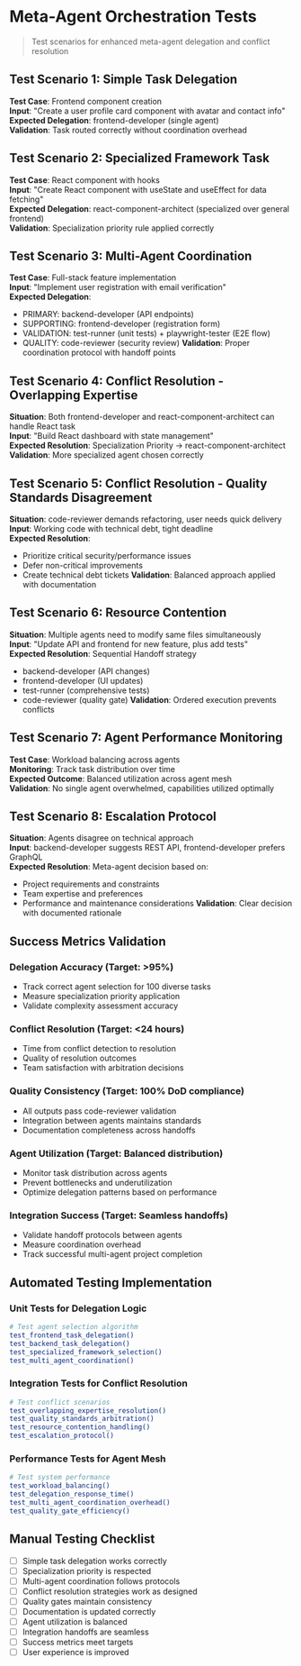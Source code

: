 # Meta-Agent Orchestration Tests

> Test scenarios for enhanced meta-agent delegation and conflict resolution

## Test Scenario 1: Simple Task Delegation

**Test Case**: Frontend component creation  
**Input**: "Create a user profile card component with avatar and contact info"  
**Expected Delegation**: frontend-developer (single agent)  
**Validation**: Task routed correctly without coordination overhead  

## Test Scenario 2: Specialized Framework Task

**Test Case**: React component with hooks  
**Input**: "Create React component with useState and useEffect for data fetching"  
**Expected Delegation**: react-component-architect (specialized over general frontend)  
**Validation**: Specialization priority rule applied correctly  

## Test Scenario 3: Multi-Agent Coordination

**Test Case**: Full-stack feature implementation  
**Input**: "Implement user registration with email verification"  
**Expected Delegation**: 
- PRIMARY: backend-developer (API endpoints)
- SUPPORTING: frontend-developer (registration form)  
- VALIDATION: test-runner (unit tests) + playwright-tester (E2E flow)
- QUALITY: code-reviewer (security review)
**Validation**: Proper coordination protocol with handoff points

## Test Scenario 4: Conflict Resolution - Overlapping Expertise

**Situation**: Both frontend-developer and react-component-architect can handle React task  
**Input**: "Build React dashboard with state management"  
**Expected Resolution**: Specialization Priority → react-component-architect  
**Validation**: More specialized agent chosen correctly

## Test Scenario 5: Conflict Resolution - Quality Standards Disagreement

**Situation**: code-reviewer demands refactoring, user needs quick delivery  
**Input**: Working code with technical debt, tight deadline  
**Expected Resolution**: 
- Prioritize critical security/performance issues
- Defer non-critical improvements  
- Create technical debt tickets
**Validation**: Balanced approach applied with documentation

## Test Scenario 6: Resource Contention

**Situation**: Multiple agents need to modify same files simultaneously  
**Input**: "Update API and frontend for new feature, plus add tests"  
**Expected Resolution**: Sequential Handoff strategy  
- backend-developer (API changes)
- frontend-developer (UI updates)  
- test-runner (comprehensive tests)
- code-reviewer (quality gate)
**Validation**: Ordered execution prevents conflicts

## Test Scenario 7: Agent Performance Monitoring

**Test Case**: Workload balancing across agents  
**Monitoring**: Track task distribution over time  
**Expected Outcome**: Balanced utilization across agent mesh  
**Validation**: No single agent overwhelmed, capabilities utilized optimally

## Test Scenario 8: Escalation Protocol

**Situation**: Agents disagree on technical approach  
**Input**: backend-developer suggests REST API, frontend-developer prefers GraphQL  
**Expected Resolution**: Meta-agent decision based on:
- Project requirements and constraints
- Team expertise and preferences  
- Performance and maintenance considerations
**Validation**: Clear decision with documented rationale

## Success Metrics Validation

### Delegation Accuracy (Target: >95%)
- Track correct agent selection for 100 diverse tasks
- Measure specialization priority application
- Validate complexity assessment accuracy

### Conflict Resolution (Target: <24 hours)
- Time from conflict detection to resolution
- Quality of resolution outcomes
- Team satisfaction with arbitration decisions

### Quality Consistency (Target: 100% DoD compliance)
- All outputs pass code-reviewer validation
- Integration between agents maintains standards
- Documentation completeness across handoffs

### Agent Utilization (Target: Balanced distribution)
- Monitor task distribution across agents
- Prevent bottlenecks and underutilization
- Optimize delegation patterns based on performance

### Integration Success (Target: Seamless handoffs)
- Validate handoff protocols between agents
- Measure coordination overhead
- Track successful multi-agent project completion

## Automated Testing Implementation

### Unit Tests for Delegation Logic
```bash
# Test agent selection algorithm
test_frontend_task_delegation()
test_backend_task_delegation() 
test_specialized_framework_selection()
test_multi_agent_coordination()
```

### Integration Tests for Conflict Resolution
```bash
# Test conflict scenarios
test_overlapping_expertise_resolution()
test_quality_standards_arbitration()
test_resource_contention_handling()
test_escalation_protocol()
```

### Performance Tests for Agent Mesh
```bash
# Test system performance
test_workload_balancing()
test_delegation_response_time()
test_multi_agent_coordination_overhead()
test_quality_gate_efficiency()
```

## Manual Testing Checklist

- [ ] Simple task delegation works correctly
- [ ] Specialization priority is respected
- [ ] Multi-agent coordination follows protocols
- [ ] Conflict resolution strategies work as designed
- [ ] Quality gates maintain consistency
- [ ] Documentation is updated correctly
- [ ] Agent utilization is balanced
- [ ] Integration handoffs are seamless
- [ ] Success metrics meet targets
- [ ] User experience is improved
